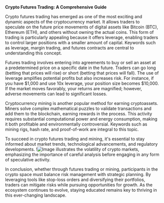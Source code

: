 **Crypto Futures Trading: A Comprehensive Guide**

Crypto futures trading has emerged as one of the most exciting and dynamic aspects of the cryptocurrency market. It allows traders to speculate on the future price movements of digital assets like Bitcoin (BTC), Ethereum (ETH), and others without owning the actual coins. This form of trading is particularly appealing because it offers leverage, enabling traders to control larger positions with a smaller amount of capital. Keywords such as leverage, margin trading, and futures contracts are central to understanding this concept.

Futures trading involves entering into agreements to buy or sell an asset at a predetermined price on a specific date in the future. Traders can go long (betting that prices will rise) or short (betting that prices will fall). The use of leverage amplifies potential profits but also increases risk. For instance, if you have $1,000 and use 10x leverage, your position size becomes $10,000. If the market moves favorably, your returns are magnified; however, adverse movements can lead to significant losses.

Cryptocurrency mining is another popular method for earning cryptoassets. Miners solve complex mathematical puzzles to validate transactions and add them to the blockchain, earning rewards in the process. This activity requires substantial computational power and energy consumption, making it both profitable and environmentally controversial. Keywords such as mining rigs, hash rate, and proof-of-work are integral to this topic.

To succeed in crypto futures trading and mining, it's essential to stay informed about market trends, technological advancements, and regulatory developments. !![Image](https://github.com/user-attachments/assets/3be06921-4469-491d-bd37-5f14c53422b7) illustrates the volatility of crypto markets, emphasizing the importance of careful analysis before engaging in any form of speculative activity.

In conclusion, whether through futures trading or mining, participants in the crypto space must balance risk management with strategic planning. By leveraging tools like stop-loss orders and diversifying their portfolios, traders can mitigate risks while pursuing opportunities for growth. As the ecosystem continues to evolve, staying educated remains key to thriving in this ever-changing landscape.